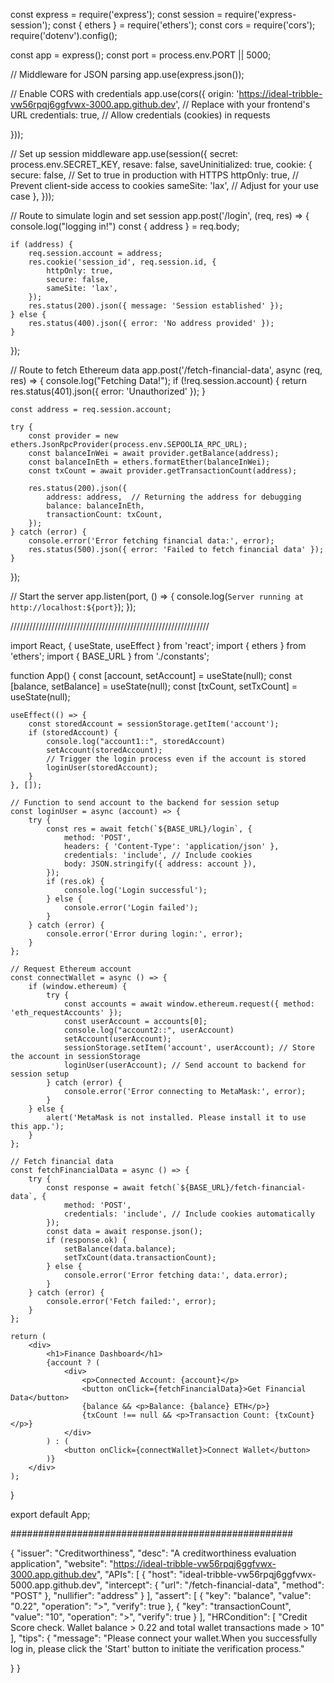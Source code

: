 const express = require('express');
const session = require('express-session');
const { ethers } = require('ethers');
const cors = require('cors');
require('dotenv').config();

const app = express();
const port = process.env.PORT || 5000;

// Middleware for JSON parsing
app.use(express.json());

// Enable CORS with credentials
app.use(cors({
    origin: 'https://ideal-tribble-vw56rpqj6ggfvwx-3000.app.github.dev', // Replace with your frontend's URL
    credentials: true, // Allow credentials (cookies) in requests
   
}));

// Set up session middleware
app.use(session({
    secret: process.env.SECRET_KEY,
    resave: false,
    saveUninitialized: true,
    cookie: {
        secure: false, // Set to true in production with HTTPS
        httpOnly: true, // Prevent client-side access to cookies
        sameSite: 'lax', // Adjust for your use case
    },
}));

// Route to simulate login and set session
app.post('/login', (req, res) => {
    console.log("logging in!")
    const { address } = req.body;

    if (address) {
        req.session.account = address;
        res.cookie('session_id', req.session.id, {
            httpOnly: true,
            secure: false,
            sameSite: 'lax',
        });
        res.status(200).json({ message: 'Session established' });
    } else {
        res.status(400).json({ error: 'No address provided' });
    }
});

// Route to fetch Ethereum data
app.post('/fetch-financial-data', async (req, res) => {
    console.log("Fetching Data!");
    if (!req.session.account) {
        return res.status(401).json({ error: 'Unauthorized' });
    }

    const address = req.session.account;

    try {
        const provider = new ethers.JsonRpcProvider(process.env.SEPOOLIA_RPC_URL);
        const balanceInWei = await provider.getBalance(address);
        const balanceInEth = ethers.formatEther(balanceInWei);
        const txCount = await provider.getTransactionCount(address);

        res.status(200).json({
            address: address,  // Returning the address for debugging
            balance: balanceInEth,
            transactionCount: txCount,
        });
    } catch (error) {
        console.error('Error fetching financial data:', error);
        res.status(500).json({ error: 'Failed to fetch financial data' });
    }
});


// Start the server
app.listen(port, () => {
    console.log(`Server running at http://localhost:${port}`);
});



///////////////////////////////////////////////////////////////








import React, { useState, useEffect } from 'react';
import { ethers } from 'ethers';
import { BASE_URL } from './constants';

function App() {
    const [account, setAccount] = useState(null);
    const [balance, setBalance] = useState(null);
    const [txCount, setTxCount] = useState(null);

    useEffect(() => {
        const storedAccount = sessionStorage.getItem('account');
        if (storedAccount) {
            console.log("account1::", storedAccount)
            setAccount(storedAccount);
            // Trigger the login process even if the account is stored
            loginUser(storedAccount);
        }
    }, []);

    // Function to send account to the backend for session setup
    const loginUser = async (account) => {
        try {
            const res = await fetch(`${BASE_URL}/login`, {
                method: 'POST',
                headers: { 'Content-Type': 'application/json' },
                credentials: 'include', // Include cookies
                body: JSON.stringify({ address: account }),
            });
            if (res.ok) {
                console.log('Login successful');
            } else {
                console.error('Login failed');
            }
        } catch (error) {
            console.error('Error during login:', error);
        }
    };

    // Request Ethereum account
    const connectWallet = async () => {
        if (window.ethereum) {
            try {
                const accounts = await window.ethereum.request({ method: 'eth_requestAccounts' });
                const userAccount = accounts[0];
                console.log("account2::", userAccount)
                setAccount(userAccount);
                sessionStorage.setItem('account', userAccount); // Store the account in sessionStorage
                loginUser(userAccount); // Send account to backend for session setup
            } catch (error) {
                console.error('Error connecting to MetaMask:', error);
            }
        } else {
            alert('MetaMask is not installed. Please install it to use this app.');
        }
    };

    // Fetch financial data
    const fetchFinancialData = async () => {
        try {
            const response = await fetch(`${BASE_URL}/fetch-financial-data`, {
                method: 'POST',
                credentials: 'include', // Include cookies automatically
            });
            const data = await response.json();
            if (response.ok) {
                setBalance(data.balance);
                setTxCount(data.transactionCount);
            } else {
                console.error('Error fetching data:', data.error);
            }
        } catch (error) {
            console.error('Fetch failed:', error);
        }
    };

    return (
        <div>
            <h1>Finance Dashboard</h1>
            {account ? (
                <div>
                    <p>Connected Account: {account}</p>
                    <button onClick={fetchFinancialData}>Get Financial Data</button>
                    {balance && <p>Balance: {balance} ETH</p>}
                    {txCount !== null && <p>Transaction Count: {txCount}</p>}
                </div>
            ) : (
                <button onClick={connectWallet}>Connect Wallet</button>
            )}
        </div>
    );
}

export default App;











###################################################


{
  "issuer": "Creditworthiness",
  "desc": "A creditworthiness evaluation application",
  "website": "https://ideal-tribble-vw56rpqj6ggfvwx-3000.app.github.dev",
  "APIs": [
    {
      "host": "ideal-tribble-vw56rpqj6ggfvwx-5000.app.github.dev",
      "intercept": {
        "url": "/fetch-financial-data",
        "method": "POST"
      },
      "nullifier": "address"
    }
  ],
  "assert": [
    {
      "key": "balance",
      "value": "0.22",
      "operation": ">",
      "verify": true
    },
    {
      "key": "transactionCount",
      "value": "10",
      "operation": ">",
      "verify": true
    }
  ],
  "HRCondition": [
        "Credit Score check. Wallet  balance > 0.22 and total wallet transactions made > 10"
  ],
  "tips": {
   "message": "Please connect your wallet.When you successfully log in, please click the 'Start' button to initiate the verification process."

  }
}
